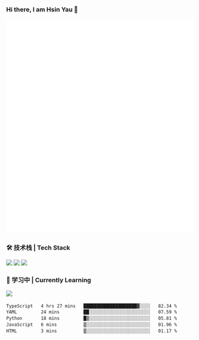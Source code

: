 ### Hi there, I am Hsin Yau 👋 
![Metrics](./github-metrics.svg)

### 🛠 技术栈 | Tech Stack
![](https://skillicons.dev/icons?i=html,css,js,ts,sass,jquery,bootstrap,vue&theme=light) 
![](https://skillicons.dev/icons?i=vite,nuxtjs,webpack,tailwindcss,windicss,nodejs,express,markdown&theme=light)
![](https://skillicons.dev/icons?i=mysql,mongodb,git,pug,vscode,idea,ps,figma&theme=light)

### 📖 学习中 | Currently Learning

![](https://skillicons.dev/icons?i=react,nextjs,svelte,nestjs,nginx,docker,rollupjs&theme=light)

<!--START_SECTION:waka-->

```txt
TypeScript   4 hrs 27 mins   ████████████████████▓░░░░   82.34 %
YAML         24 mins         ██░░░░░░░░░░░░░░░░░░░░░░░   07.59 %
Python       18 mins         █▒░░░░░░░░░░░░░░░░░░░░░░░   05.81 %
JavaScript   6 mins          ▒░░░░░░░░░░░░░░░░░░░░░░░░   01.96 %
HTML         3 mins          ▒░░░░░░░░░░░░░░░░░░░░░░░░   01.17 %
```

<!--END_SECTION:waka-->
